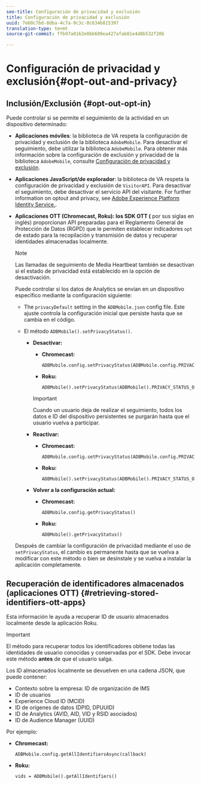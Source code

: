 ```yaml
---
seo-title: Configuración de privacidad y exclusión
title: Configuración de privacidad y exclusión
uuid: 7e60c7bd-8dba-4c7a-9c3c-0c634b815397
translation-type: tm+mt
source-git-commit: ffb97a0162e0bb609ea427afab81e4d8b532f20b

---
```



# Configuración de privacidad y exclusión{#opt-out-and-privacy}

## Inclusión/Exclusión {#opt-out-opt-in}

Puede controlar si se permite el seguimiento de la actividad en un dispositivo determinado:

* **Aplicaciones móviles**: la biblioteca de VA respeta la configuración de privacidad y exclusión de la biblioteca `AdobeMobile`. Para desactivar el seguimiento, debe utilizar la biblioteca `AdobeMobile`. Para obtener más información sobre la configuración de exclusión y privacidad de la biblioteca `AdobeMobile`, consulte [Configuración de privacidad y exclusión](https://docs.adobe.com/content/help/en/mobile-services/android/gdpr-privacy-android/privacy.html).
* **Aplicaciones JavaScript/de explorador**: la biblioteca de VA respeta la configuración de privacidad y exclusión de `VisitorAPI`. Para desactivar el seguimiento, debe desactivar el servicio API del visitante. For further information on opt­out and privacy, see [Adobe Experience Platform Identity Service.](https://marketing.adobe.com/resources/help/en_US/mcvid/).
* **Aplicaciones OTT (Chromecast, Roku): los SDK OTT (** por sus siglas en inglés) proporcionan API preparadas para el Reglamento General de Protección de Datos (RGPD) que le permiten establecer indicadores `opt` de estado para la recopilación y transmisión de datos y recuperar identidades almacenadas localmente.

   >[!NOTE]
   >
   >Las llamadas de seguimiento de Media Heartbeat también se desactivan si el estado de privacidad está establecido en la opción de desactivación.

   Puede controlar si los datos de Analytics se envían en un dispositivo específico mediante la configuración siguiente:

   * The `privacyDefault` setting in the `ADBMobile.json` config file. Este ajuste controla la configuración inicial que persiste hasta que se cambia en el código.

   * El método `ADBMobile().setPrivacyStatus()`.

      * **Desactivar:**

         * **Chromecast:**

            ```
            ADBMobile.config.setPrivacyStatus(ADBMobile.config.PRIVACY_STATUS_OPT_OUT)
            ```

         * **Roku:**

            ```
            ADBMobile().setPrivacyStatus(ADBMobile().PRIVACY_STATUS_OPT_OUT)
            ```
         >[!IMPORTANT]
         >
         >Cuando un usuario deja de realizar el seguimiento, todos los datos e ID del dispositivo persistentes se purgarán hasta que el usuario vuelva a participar.

      * **Reactivar:**

         * **Chromecast:**

            ```
            ADBMobile.config.setPrivacyStatus(ADBMobile.config.PRIVACY_STATUS_OPT_IN)
            ```

         * **Roku:**

            ```
            ADBMobile().setPrivacyStatus(ADBMobile().PRIVACY_STATUS_OPT_IN)
            ```
      * **Volver a la configuración actual:**

         * **Chromecast:**

            ```
            ADBMobile.config.getPrivacyStatus()
            ```

         * **Roku:**

            ```
            ADBMobile().getPrivacyStatus()
            ```
   Después de cambiar la configuración de privacidad mediante el uso de `setPrivacyStatus`, el cambio es permanente hasta que se vuelva a modificar con este método o bien se desinstale y se vuelva a instalar la aplicación completamente.

## Recuperación de identificadores almacenados (aplicaciones OTT) {#retrieving-stored-identifiers-ott-apps}

Esta información le ayuda a recuperar ID de usuario almacenados localmente desde la aplicación Roku.

>[!IMPORTANT]
>
>El método para recuperar todos los identificadores obtiene todas las identidades de usuario conocidas y conservadas por el SDK. Debe invocar este método **antes** de que el usuario salga.

Los ID almacenados localmente se devuelven en una cadena JSON, que puede contener:

* Contexto sobre la empresa: ID de organización de IMS
* ID de usuarios
* Experience Cloud ID (MCID)
* ID de orígenes de datos (DPID, DPUUID)
* ID de Analytics (AVID, AID, VID y RSID asociados)
* ID de Audience Manager (UUID)

Por ejemplo:

* **Chromecast:**

   ```
   ADBMobile.config.getAllIdentifiersAsync(callback)
   ```

* **Roku:**

   ```
   vids = ADBMobile().getAllIdentifiers()
   ```

